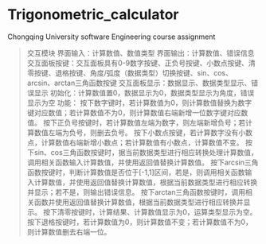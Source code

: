 # Trigonometric_calculator
Chongqing University software Engineering course assignment

>交互模块
    界面输入：计算数值、数值类型
    界面输出：计算数值、错误信息
    交互面板按键：交互面板具有0-9数字按键、正负号按键、小数点按键、清零按键、退格按键、角度/弧度（数据类型）切换按键、sin、cos、arcsin、arctan三角函数按键
    交互面板显示：数据显示、数据类型显示、错误显示
    初始化：计算数值置0，数据显示为0，数据类型显示为角度，错误显示为空
    功能：
    按下数字键时，若计算数值为0，则计算数值替换为数字键对应数值；若计算数值不为0，则计算数值右端新增一位数字键对应数值。
    按下正负号按键时，若计算数值左端为数字，则左端新增负号；若计算数值左端为负号，则删去负号。
    按下小数点按键，若计算数字没有小数点，计算数值右端新增小数点；若计算数值有小数点，计算数值不变。
    按下sin、cos三角函数按键时，据当前数据类型进行相应转换处理计算数值，调用相关函数输入计算数值，并使用返回值替换计算数值。
    按下arcsin三角函数按键时，判断计算数值是否位于[-1,1]区间，若是，则调用相关函数输入计算数值，并使用返回值替换计算数值，根据当前数据类型进行相应转换并显示；若不是，则输出错误信息。
    按下arctan三角函数按键时，调用相关函数并使用返回值替换计算数值，根据当前数据类型进行相应转换并显示。
    按下清零按键时，计算结果、计算数值显示为0，运算类型显示为空。
    按下退格按键时，若计算数值为0，则计算数值不变；若计算数值不为0，则计算数值删去右端一位。
